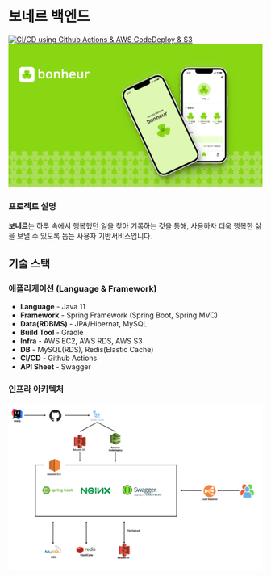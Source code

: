 # 보네르 백엔드

[![CI/CD using Github Actions & AWS CodeDeploy & S3](https://github.com/umc-bonheur/bonheur-server/actions/workflows/github-actions.yml/badge.svg)](https://github.com/umc-bonheur/bonheur-server/actions/workflows/github-actions.yml)
![img.png](docs/bonheur.png)


### 프로젝트 설명

**보네르**는 하루 속에서 행복했던 일을 찾아 기록하는 것을 통해, 사용하자 더욱 행복한 삶을 보낼 수 있도록 돕는 사용자 기반서비스입니다.

## 기술 스택

### 애플리케이션 (Language & Framework)

- **Language** - Java 11
- **Framework** - Spring Framework (Spring Boot, Spring MVC)
- **Data(RDBMS)** - JPA/Hibernat, MySQL
- **Build Tool** - Gradle
- **Infra** - AWS EC2, AWS RDS, AWS S3
- **DB** - MySQL(RDS), Redis(Elastic Cache)
- **CI/CD** - Github Actions
- **API Sheet** - Swagger

### 인프라 아키텍처
![img.png](docs/bonheur-architecture.png)